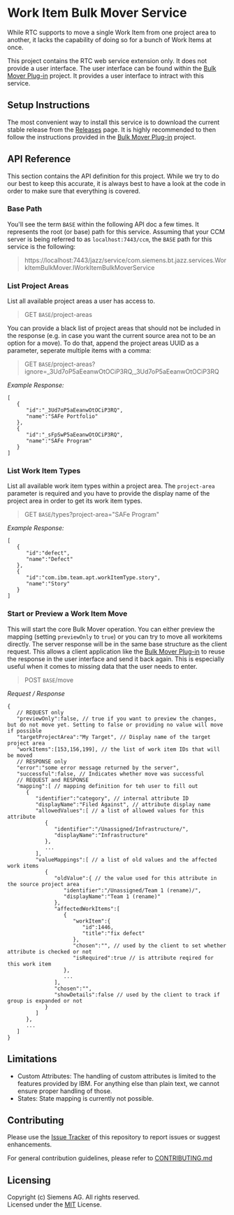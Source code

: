 # Work Item Bulk Mover Service
While RTC supports to move a single Work Item from one project area to another, it lacks the capability of doing so for a bunch of Work Items at once.

This project contains the RTC web service extension only. It does not provide a user interface. The user interface can be found within the [Bulk Mover Plug-in](https://github.com/jazz-community/rtc-workitem-bulk-mover-ui) project. It provides a user interface to intract with this service.

## Setup Instructions
The most convenient way to install this service is to download the current stable release from the [Releases](https://github.com/jazz-community/rtc-workitem-bulk-mover-service/releases) page.
It is highly recommended to then follow the instructions provided in the [Bulk Mover Plug-in](https://github.com/jazz-community/rtc-workitem-bulk-mover-ui) project.

## API Reference
This section contains the API definition for this project. While we try to do our best to keep this accurate, it is always best to have a look at the code in order to make sure that everything is covered.

### Base Path
You'll see the term `BASE` within the following API doc a few times. It represents the root (or base) path for this service. Assuming that your CCM server is being referred to as `localhost:7443/ccm`, the `BASE` path for this service is the following:

> https://localhost:7443/jazz/service/com.siemens.bt.jazz.services.WorkItemBulkMover.IWorkItemBulkMoverService

### List Project Areas
List all available project areas a user has access to.
> GET `BASE`/project-areas

You can provide a black list of project areas that should not be included in the response (e.g. in case you want the current source area not to be an option for a move). To do that, append the project areas UUID as a parameter, seperate multiple items with a comma:
> GET `BASE`/project-areas?ignore=_3Ud7oP5aEeanwOtOCiP3RQ,_3Ud7oP5aEeanwOtOCiP3RQ

*Example Response:*
```
[
   {
      "id":"_3Ud7oP5aEeanwOtOCiP3RQ",
      "name":"SAFe Portfolio"
   },
   {
      "id":"_sFpSwP5aEeanwOtOCiP3RQ",
      "name":"SAFe Program"
   }
]
```

### List Work Item Types
List all available work item types within a project area. The `project-area` parameter is required and you have to provide the display name of the project area in order to get its work item types.
> GET `BASE`/types?project-area="SAFe Program"

*Example Response:*
```
[
   {
      "id":"defect",
      "name":"Defect"
   },
   {
      "id":"com.ibm.team.apt.workItemType.story",
      "name":"Story"
   }
]
```

### Start or Preview a Work Item Move
This will start the core Bulk Mover operation. You can either preview the mapping (setting `previewOnly` to `true`) or you can try to move all workitems directly. The server response will be in the same base structure as the client request. This allows a client application like the [Bulk Mover Plug-in](https://github.com/jazz-community/rtc-workitem-bulk-mover-ui) to reuse the response in the user interface and send it back again. This is especially useful when it comes to missing data that the user needs to enter.

> POST `BASE`/move

*Request / Response* 
```
{
   // REQUEST only
   "previewOnly":false, // true if you want to preview the changes, but do not move yet. Setting to false or providing no value will move if possible
   "targetProjectArea":"My Target", // Display name of the target project area
   "workItems":[153,156,199], // the list of work item IDs that will be moved
   // RESPONSE only
   "error":"some error message returned by the server", 
   "successful":false, // Indicates whether move was successful
   // REQUEST and RESPONSE
   "mapping":[ // mapping definition for teh user to fill out
      {
         "identifier":"category", // internal attribute ID
         "displayName":"Filed Against", // attribute display name
         "allowedValues":[ // a list of allowed values for this attribute
            {
               "identifier":"/Unassigned/Infrastructure/",
               "displayName":"Infrastructure"
            },
			...
         ],
         "valueMappings":[ // a list of old values and the affected work items
            {
               "oldValue":{ // the value used for this attribute in the source project area
                  "identifier":"/Unassigned/Team 1 (rename)/",
                  "displayName":"Team 1 (rename)"
               },
               "affectedWorkItems":[
                  {
                     "workItem":{
                        "id":1446,
                        "title":"fix defect"
                     },
                     "chosen":"", // used by the client to set whether attribute is checked or not
                     "isRequired":true // is attribute reqired for this work item
                  },
                  ...
               ],
               "chosen":"", 
               "showDetails":false // used by the client to track if group is expanded or not
            }
         ]
      },
      ...
   ]
}
```

## Limitations
- Custom Attributes: The handling of custom attributes is limited to the features provided by IBM. For anything else than plain text, we cannot ensure proper handling of those.
- States: State mapping is currently not possible.

## Contributing
Please use the [Issue Tracker](https://github.com/jazz-community/rtc-workitem-bulk-mover-service/issues) of this repository to report issues or suggest enhancements.

For general contribution guidelines, please refer to [CONTRIBUTING.md](https://github.com/jazz-community/rtc-workitem-bulk-mover-service/blob/master/CONTRIBUTING.md)

## Licensing
Copyright (c) Siemens AG. All rights reserved.<br>
Licensed under the [MIT](LICENSE) License.
